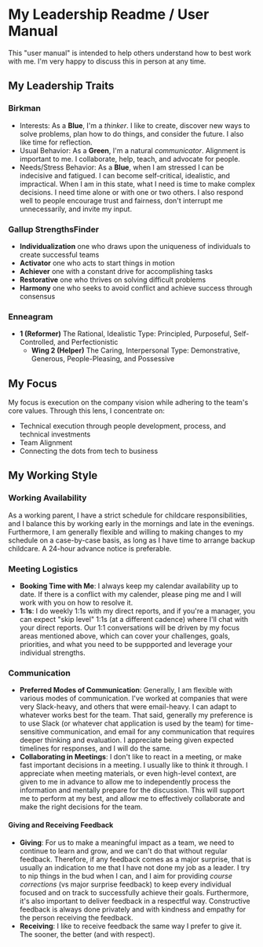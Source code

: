 # My Leadership Readme / User Manual
This "user manual" is intended to help others understand how to best work with me. I'm very happy to discuss this in person at any time.

## My Leadership Traits
### Birkman
* Interests: As a **Blue**, I'm a *thinker*. I like to create, discover new ways to solve problems, plan how to do things, and consider the future. I also like time for reflection. 
* Usual Behavior: As a **Green**, I'm a natural *communicator*. Alignment is important to me. I collaborate, help, teach, and advocate for people.  
* Needs/Stress Behavior: As a **Blue**, when I am stressed I can be indecisive and fatigued. I can become self-critical, idealistic, and impractical. When I am in this state, what I need is time to make complex decisions. I need time alone or with one or two others. I also respond well to people encourage trust and fairness, don't interrupt me unnecessarily, and invite my input.

### Gallup StrengthsFinder
* **Individualization** one who draws upon the uniqueness of individuals to create successful teams
* **Activator** one who acts to start things in motion
* **Achiever** one with a constant drive for accomplishing tasks
* **Restorative** one who thrives on solving difficult problems
* **Harmony** one who seeks to avoid conflict and achieve success through consensus

### Enneagram
* **1 (Reformer)**  The Rational, Idealistic Type: Principled, Purposeful, Self-Controlled, and Perfectionistic
  * **Wing 2 (Helper)** The Caring, Interpersonal Type: Demonstrative, Generous, People-Pleasing, and Possessive

## My Focus
My focus is execution on the company vision while adhering to the team's core values. Through this lens, I concentrate on:
* Technical execution through people development, process, and technical investments
* Team Alignment
* Connecting the dots from tech to business

## My Working Style
### Working Availability
As a working parent, I have a strict schedule for childcare responsibilities, and I balance this by working early in the mornings and late in the evenings. Furthermore, I am generally flexible and willing to making changes to my schedule on a case-by-case basis, as long as I have time to arrange backup childcare. A 24-hour advance notice is preferable.

### Meeting Logistics
* **Booking Time with Me**: I always keep my calendar availability up to date. If there is a conflict with my calender, please ping me and I will work with you on how to resolve it.
* **1:1s**: I do weekly 1:1s with my direct reports, and if you're a manager, you can expect "skip level" 1:1s (at a different cadence) where I'll chat with your direct reports. Our 1:1 conversations will be driven by my focus areas mentioned above, which can cover your challenges, goals, priorities, and what you need to be suppported and leverage your individual strengths.

### Communication
* **Preferred Modes of Communication**: Generally, I am flexible with various modes of communication. I've worked at companies that were very Slack-heavy, and others that were email-heavy. I can adapt to whatever works best for the team. That said, generally my preference is to use Slack (or whatever chat application is used by the team) for time-sensitive communication, and email for any communication that requires deeper thinking and evaluation. I appreciate being given expected timelines for responses, and I will do the same.
* **Collaborating in Meetings**: I don't like to react in a meeting, or make fast important decisions in a meeting. I usually like to think it through. I appreciate when meeting materials, or even high-level context, are given to me in advance to allow me to independently process the information and mentally prepare for the discussion. This will support me to perform at my best, and allow me to effectively collaborate and make the right decisions for the team.

#### Giving and Receiving Feedback
* **Giving**: For us to make a meaningful impact as a team, we need to continue to learn and grow, and we can't do that without regular feedback. Therefore, if any feedback comes as a major surprise, that is usually an indication to me that I have not done my job as a leader. I try to nip things in the bud when I can, and I aim for providing *course corrections* (vs major surprise feedback) to keep every individual focused and on track to successfully achieve their goals. Furthermore, it's also important to deliver feedback in a respectful way. Constructive feedback is always done privately and with kindness and empathy for the person receiving the feedback.
* **Receiving**: I like to receive feedback the same way I prefer to give it. The sooner, the better (and with respect).
